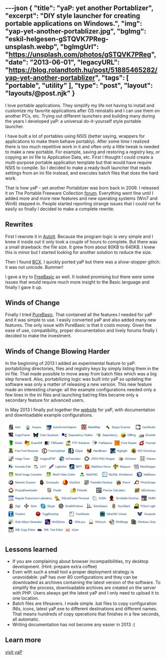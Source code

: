 ---json
{
    "title": "yaP: yet another Portablizer",
    "excerpt": "DIY style launcher for creating portable applications on Windows.",
    "img": "yap-yet-another-portablizer.jpg",
    "bgImg": "eskil-helgesen-gSTQVK7PReg-unsplash.webp",
    "bgImgUrl": "https://unsplash.com/photos/gSTQVK7PReg",
    "date": "2013-06-01",
    "legacyURL": "https://blog.rolandtoth.hu/post/51885465282/yap-yet-another-portablizer",
    "tags": [
        "portable",
        "utility"
    ],
    "type": "post",
    "layout": "layouts/@post.njk"
}
---

I love portable applications. They simplify my life not having to install and customize my favorite applications after OS reinstalls and I can use them on another PCs, etc. Trying out different launchers and building many during the years I developed yaP: a universal do-it-yourself style portable launcher.

I have built a lot of portables using NSIS (better saying, wrappers for applications to make them behave portably). After some time I realized there is too much repetitive work in it and often only a little tweak is needed to make a new portable. For example, saving and restoring a registry key, or copying an ini file to Application Data, etc. First I thought I could create a multi-purpose portable application template but that would have require NSIS to compile. So I decided to make a ready-built launcher that reads settings from an ini file instead, and executes batch files that does the hard work.

That is how yaP - yet another Portablizer was born back in 2009. I released it on The Portable Freeware Collection [forum](https://www.portablefreeware.com/forums/viewtopic.php?f=11&t=5698). Everything went fine until I added more and more new features and new operating systems (Win7 and Win8) stepped in. People started reporting strange issues that I could not fix easily so finally I decided to make a complete rewrite.

## Rewrites

First I rewrote it in [AutoIt](https://www.autoitscript.com/site/autoit/). Because the program logic is very simple and I knew it inside out it only took a couple of hours to complete. But there was a small drawback: the file size. It grew from about 80KB to 640KB. I knew this is minor but I started looking for another solution to reduce the size. 

Then I found [BCX](http://bcx-basic.sourceforge.net/). I quickly ported yaP but there was a show-stopper glitch: it was not unicode. Bummer!

I gave a try to [FreeBasic](https://www.freebasic.net/) as well. It looked promising but there were some issues that would require much more insight to the Basic language and finally I gave it up.

## Winds of Change

Finally I tried [PureBasic](https://www.purebasic.com/). That contained all the features I needed for yaP and it was simple to use. I easily converted yaP and also added many new features. The only issue with PureBasic is that it costs money. Given the ease of use, compatibility, proper documentation and lively forums finally I decided to make the investment.

## Winds of Change Blowing Harder

In the beginning of 2013 I added an experimental feature to yaP: portabilizing directories, files and registry keys by simply listing them in the ini file. That made possible to move away from batch files which was a big step forward. Also, portabilizing logic was built into yaP so updating the software was only a matter of releasing a new version. This new feature made an interesting change: all the example configurations needed only a few lines in the ini files and launching bat/reg files became only a secondary feature for advanced users.

In May 2013 I finally put together the [website](http://yap.rolandtoth.hu/) for yaP, with documentation and downloadable example configurations.

![](yap-yet-another-portablizer-examples.png)

## Lessons learned

- If you are complaining about browser incompatibilities, try desktop development. (Hint: prepare extra coffee)
- Even with such a small tool a proper deployment strategy is unavoidable. yaP has over 80 configurations and they can be downloaded as archives containing the latest version of the software. To simplify the process, downloadable archives are created on the server with PHP. Users always get the latest yaP and I only need to upload it to one location.
- Batch files are lifesavers. I made simple .bat files to copy configuration INIs, icons, latest yaP.exe to different destinations and different names. That means hundreds of copy operations that finishes in a few seconds, all automatic.
- Writing documentation has not become any easier in 2013 :(

## Learn more

[visit yaP](http://yap.rolandtoth.hu/)